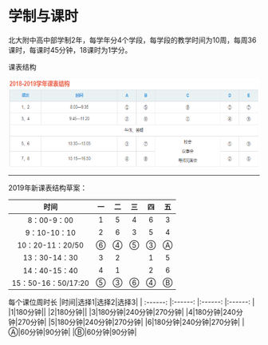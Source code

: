 # 学制与课时

北大附中高中部学制2年，每学年分4个学段，每学段的教学时间为10周，每周36课时，每课时45分钟，18课时为1学分。

课表结构

<img src="/images/1819structure.png" width = "700" height = "179" alt="课表结构18-19" align=center />


---
2019年新课表结构草案：

|时间|一|二| 三 |四| 五 |
| :------: |:------: | :---: |:---: | :---: | :---: |
|8：00-9：00|1|5|4|6|3|
|9：10-10：10|2|6|3|5|4|
|10：20-11：20/50|⑥|④|⑤|③|Ⓐ|
|13：30-14：30|3|2||1|5|
|14：40-15：40|4|1||2|6|
|15：50-16：50/17:20|⑤|③|⑥|④|Ⓑ|

每个课位周时长
|时间|选择1|选择2|选择3|
| :------: |:------: |:------: |:------: |
|1|180分钟||
|2|180分钟||
|3|180分钟|240分钟|270分钟|
|4|180分钟|240分钟|270分钟|
|5|180分钟|240分钟|270分钟|
|6|180分钟|240分钟|270分钟|
|Ⓐ|60分钟|90分钟|
|Ⓑ|60分钟|90分钟|